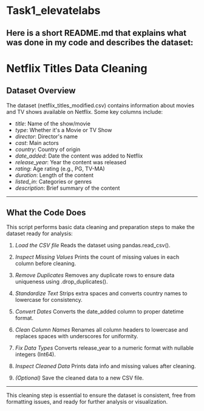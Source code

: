 # Task1_elevatelabs
Here is a short README.md that explains what was done in my code and describes the dataset:
---
# Netflix Titles Data Cleaning
## Dataset Overview
The dataset (netflix_titles_modified.csv) contains information about movies and TV shows available on Netflix. Some key columns include:

* *title*: Name of the show/movie
* *type*: Whether it's a Movie or TV Show
* *director*: Director's name
* *cast*: Main actors
* *country*: Country of origin
* *date\_added*: Date the content was added to Netflix
* *release\_year*: Year the content was released
* *rating*: Age rating (e.g., PG, TV-MA)
* *duration*: Length of the content
* *listed\_in*: Categories or genres
* *description*: Brief summary of the content

---

## What the Code Does

This script performs basic data cleaning and preparation steps to make the dataset ready for analysis:

1. *Load the CSV file*
   Reads the dataset using pandas.read_csv().

2. *Inspect Missing Values*
   Prints the count of missing values in each column before cleaning.

3. *Remove Duplicates*
   Removes any duplicate rows to ensure data uniqueness using .drop_duplicates().

4. *Standardize Text*
   Strips extra spaces and converts country names to lowercase for consistency.

5. *Convert Dates*
   Converts the date_added column to proper datetime format.

6. *Clean Column Names*
   Renames all column headers to lowercase and replaces spaces with underscores for uniformity.

7. *Fix Data Types*
   Converts release_year to a numeric format with nullable integers (Int64).

8. *Inspect Cleaned Data*
   Prints data info and missing values after cleaning.

9. *(Optional)* Save the cleaned data to a new CSV file.

---
This cleaning step is essential to ensure the dataset is consistent, free from formatting issues, and ready for further analysis or visualization.
